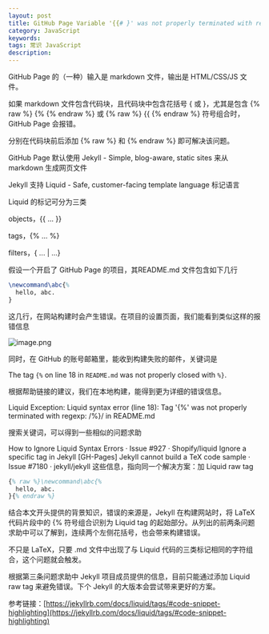 ```yaml
---
layout: post
title: GitHub Page Variable '{{# }' was not properly terminated with regexp
category: JavaScript
keywords: 
tags: 常识 JavaScript
description: 
---
```


GitHub Page 的（一种）输入是 markdown 文件，输出是 HTML/CSS/JS 文件。

如果 markdown 文件包含代码块，且代码块中包含花括号 { 或 }，尤其是包含 {% raw %} {% {% endraw %} 或 {% raw %} {{ {% endraw %} 符号组合时，GitHub Page 会报错。

分别在代码块前后添加 {% raw %} 和 {% endraw %} 即可解决该问题。

GitHub Page 默认使用 Jekyll - Simple, blog-aware, static sites 来从 markdown 生成网页文件

Jekyll 支持 Liquid - Safe, customer-facing template language 标记语言

Liquid 的标记可分为三类

objects，{{ ... }}

tags，{% ... %}

filters，{ ... | ...}

假设一个开启了 GitHub Page 的项目，其README.md 文件包含如下几行

```latex
\newcommand\abc{%
  hello, abc.
}
```

这几行，在网站构建时会产生错误。在项目的设置页面，我们能看到类似这样的报错信息

![image.png](https://blog.alonesky.com/storage/article/2022/04/21/4yApGzJxksLlLNNPHTuMQqdYPx8aQZ74kBuu403H.png)

同时，在 GitHub 的账号邮箱里，能收到构建失败的邮件，关键词是

The tag `{%` on line 18 in `README.md` was not properly closed with `%}`.

根据帮助链接的建议，我们在本地构建，能得到更为详细的错误信息。

Liquid Exception: Liquid syntax error (line 18): Tag '{%' was not properly terminated with regexp: /\%\}/ in README.md

搜索关键词，可以得到一些相似的问题求助

How to Ignore Liquid Syntax Errors · Issue #927 · Shopify/liquid
Ignore a specific tag in Jekyll
[GH-Pages] Jekyll cannot build a TeX code sample · Issue #7180 · jekyll/jekyll
这些信息，指向同一个解决方案：加 Liquid raw tag

```latex
{% raw %}\newcommand\abc{%
  hello, abc.
}{% endraw %}
```

结合本文开头提供的背景知识，错误的来源是，Jekyll 在构建网站时，将 LaTeX 代码片段中的 {% 符号组合识别为 Liquid tag 的起始部分。从列出的前两条问题求助中可以了解到，连续两个左侧花括号，也会带来构建错误。

不只是 LaTeX，只要 .md 文件中出现了与 Liquid 代码的三类标记相同的字符组合，这个问题就会触发。

根据第三条问题求助中 Jekyll 项目成员提供的信息，目前只能通过添加 Liquid raw tag 来避免错误。下个 Jekyll 的大版本会尝试带来更好的方案。

参考链接：[https://jekyllrb.com/docs/liquid/tags/#code-snippet-highlighting](https://jekyllrb.com/docs/liquid/tags/#code-snippet-highlighting)